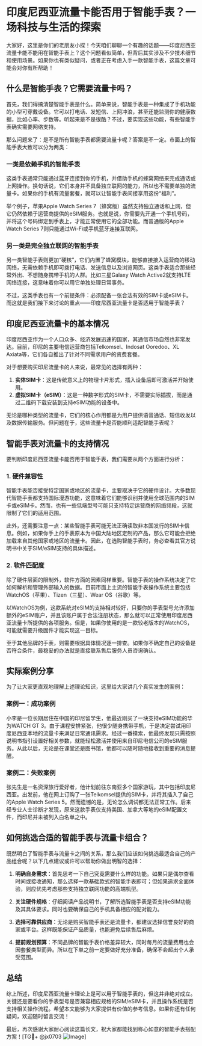 # 印度尼西亚流量卡能否用于智能手表？一场科技与生活的探索

大家好，这里是你们的老朋友小探！今天咱们聊聊一个有趣的话题——印度尼西亚流量卡能不能用在智能手表上？这个问题看似简单，但背后其实涉及不少技术细节和使用场景。如果你也有类似疑问，或者正在考虑入手一款智能手表，这篇文章可能会对你有所帮助！

## 什么是智能手表？它需要流量卡吗？

首先，我们得搞清楚智能手表是什么。简单来说，智能手表是一种集成了手机功能的小型可穿戴设备。它可以打电话、发短信、上网冲浪，甚至还能监测你的健康数据，比如心率、步数等。听起来是不是很酷？不过，要实现这些功能，有些智能手表确实需要网络支持。

那么问题来了：是不是所有智能手表都需要流量卡呢？答案是不一定。市面上的智能手表大致可以分为两类：

### 一类是依赖手机的智能手表
这类手表通常只能通过蓝牙连接到你的手机，并借助手机的蜂窝网络来完成通话或上网操作。换句话说，它们本身并不具备独立联网的能力，所以也不需要单独的流量卡。如果你的手机有流量套餐，就可以让智能手表间接享用这份“福利”。

举个例子，苹果Apple Watch Series 7（蜂窝版）虽然支持独立通话和上网，但它仍然依赖于运营商提供的eSIM服务。也就是说，你需要先开通一个手机号码，并将这个号码绑定到手表上，才能正常使用它的全部功能。而普通版的Apple Watch Series 7则只能通过Wi-Fi或手机蓝牙连接互联网。

### 另一类是完全独立联网的智能手表
另一类智能手表则更加“硬核”，它们内置了蜂窝模块，能够直接接入运营商的移动网络，无需依赖手机即可拨打电话、发送信息以及浏览网页。这类手表适合那些经常外出、不想随身携带手机的人群。比如三星Galaxy Watch Active2就支持LTE网络连接，这意味着你可以用它单独处理日常事务。

不过，这类手表也有一个前提条件：必须配备一张合法有效的SIM卡或eSIM卡。而这就是我们接下来讨论的重点——印度尼西亚流量卡是否适用于智能手表？

## 印度尼西亚流量卡的基本情况

印度尼西亚作为一个人口众多、经济发展迅速的国家，其通信市场自然也非常发达。目前，印尼的主要电信运营商包括Telkomsel、Indosat Ooredoo、XL Axiata等，它们各自推出了针对不同需求用户的资费套餐。

对于想要购买印尼流量卡的人来说，最常见的选择有两种：

1. **实体SIM卡**：这是传统意义上的物理卡片形式，插入设备后即可激活并开始使用。
2. **虚拟SIM卡（eSIM）**：这是一种数字形式的SIM卡，不需要实际插拔，而是通过二维码下载安装到支持eSIM功能的设备中。

无论是哪种类型的流量卡，它们的核心作用都是为用户提供语音通话、短信收发以及数据传输服务。但问题在于，这些流量卡是否能顺利适配智能手表呢？

## 智能手表对流量卡的支持情况

要判断印度尼西亚流量卡能否用于智能手表，我们需要从两个方面进行分析：

### 1. 硬件兼容性
智能手表能否接受特定国家或地区的流量卡，主要取决于它的硬件设计。大多数现代智能手表都支持国际漫游功能，这意味着它们能够识别并使用全球范围内的SIM卡或eSIM卡。然而，也有一些低端型号可能只支持特定运营商的网络频段，这就限制了它们的适用范围。

此外，还需要注意一点：某些智能手表可能无法正确读取非本国发行的SIM卡信息。例如，如果你手上的手表原本为中国大陆地区定制的产品，那么它可能会拒绝加载来自其他国家或地区的流量卡。因此，在选购智能手表时，务必查看其官方说明书中关于SIM/eSIM支持的具体描述。

### 2. 软件匹配度
除了硬件层面的限制外，软件方面的因素同样重要。智能手表的操作系统决定了它如何解析和管理外部输入的数据。目前市面上主流的智能手表操作系统主要包括WatchOS（苹果）、Tizen（三星）、Wear OS（谷歌）等。

以WatchOS为例，这款系统对eSIM的支持相对较好，只要你的手表型号允许添加额外的eSIM账户，并且该账户属于合法注册状态，那么就可以正常使用印度尼西亚流量卡所提供的各项服务。但是，如果你使用的是一款较老版本的WatchOS，可能就需要升级固件才能实现这一目标。

至于其他品牌的手表，则需要根据具体情况逐一排查。如果你不确定自己的设备是否符合条件，最稳妥的办法就是直接联系售后服务人员咨询确认。

## 实际案例分享

为了让大家更直观地理解上述理论知识，这里给大家讲几个真实发生的案例：

### 案例一：成功案例
小李是一位长期居住在中国的印尼留学生，他最近刚买了一块支持eSIM功能的华为WATCH GT 3。由于课程安排紧张，他很少随身携带手机，于是决定尝试用印度尼西亚本地的流量卡来满足日常通讯需求。经过一番摸索，他最终发现只需按照说明书指引设置好相关参数，就能轻松激活并使用来自印尼电信公司的eSIM服务。从此以后，无论是在课堂还是图书馆，他都可以随时随地接收到重要的消息提醒。

### 案例二：失败案例
张先生是一名资深旅行爱好者，他计划前往东南亚多个国家游玩，其中包括印度尼西亚。出发前，他在网上订购了一张Telkomsel提供的SIM卡，并将其插入了自己的Apple Watch Series 5。然而遗憾的是，无论怎么调试都无法正常工作。后来经专业人士诊断才发现，原来这款手表仅支持美国、加拿大等地的eSIM配置文件，而印尼并未被列入白名单之中。

## 如何挑选合适的智能手表与流量卡组合？

既然明白了智能手表与流量卡之间的关系，那么我们应该如何挑选最适合自己的产品组合呢？以下几点建议或许可以帮助你做出明智的选择：

1. **明确自身需求**：首先思考一下自己究竟需要什么样的功能。如果只是偶尔查看时间或接收通知，那么选择一款基础款式的智能手表即可；但如果追求全面体验，则应优先考虑那些支持独立联网功能的高端机型。

2. **关注硬件规格**：仔细阅读产品说明书，了解所选智能手表是否支持eSIM功能及其具体要求。同时也要确保自己的手机具备相应的配对能力。

3. **选择可靠供应商**：无论是购买智能手表还是流量卡，都建议选择信誉良好的商家或平台。这样既能保证产品质量，也能避免后续售后麻烦。

4. **提前规划预算**：不同品牌的智能手表价格差异较大，同时每月的流量费用也会因套餐类型而异。所以在下单之前一定要做好充分准备，确保不会超出个人承受范围。

## 总结

综上所述，印度尼西亚流量卡理论上是可以用于智能手表的，但这并非绝对成立。关键还是要看你的手表型号是否兼容相应规格的SIM/eSIM卡，并且操作系统是否支持相关操作流程。希望本文能够为大家提供有价值的参考信息。如果你还有任何疑问，欢迎随时留言交流！

最后，再次感谢大家耐心阅读这篇长文，祝大家都能找到称心如意的智能手表搭配方案！[TG💪+ @jx0703 ![Image](https://github.com/user-attachments/assets/dbca1d08-cadb-493c-b0ec-ad6f7a83f270)]